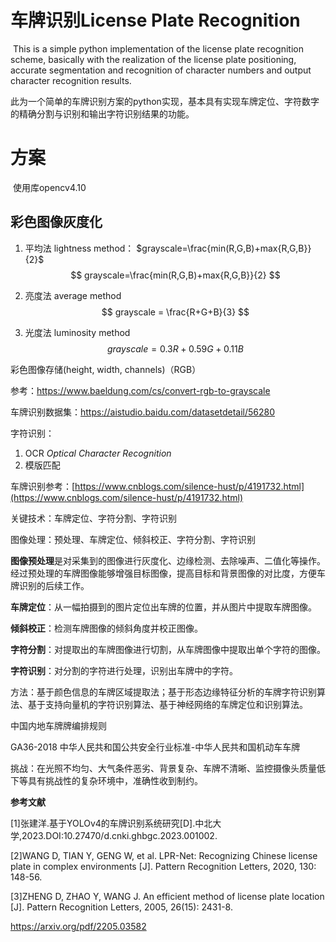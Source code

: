 # 车牌识别License Plate Recognition

​	This is a simple python implementation of the license plate recognition scheme, basically with the realization of the license plate positioning, accurate segmentation and recognition of character numbers and output character recognition results.

​	此为一个简单的车牌识别方案的python实现，基本具有实现车牌定位、字符数字的精确分割与识别和输出字符识别结果的功能。

#  方案

​	使用库opencv4.10

## 彩色图像灰度化

1. 平均法 lightness method： $grayscale=\frac{min(R,G,B)+max{R,G,B}}{2}$
   $$
   grayscale=\frac{min(R,G,B)+max{R,G,B}}{2}
   $$

2. 亮度法 average method
   $$
   grayscale = \frac{R+G+B}{3}
   $$

3. 光度法 luminosity method
   $$
   grayscale=0.3R+0.59G+0.11B
   $$


彩色图像存储(height, width, channels)（RGB）

参考：https://www.baeldung.com/cs/convert-rgb-to-grayscale

车牌识别数据集：https://aistudio.baidu.com/datasetdetail/56280

字符识别：
1. OCR *Optical Character Recognition*
2. 模版匹配

车牌识别参考：[https://www.cnblogs.com/silence-hust/p/4191732.html](https://www.cnblogs.com/silence-hust/p/4191732.html)

关键技术：车牌定位、字符分割、字符识别

图像处理：预处理、车牌定位、倾斜校正、字符分割、字符识别

**图像预处理**是对采集到的图像进行灰度化、边缘检测、去除噪声、二值化等操作。经过预处理的车牌图像能够增强目标图像，提高目标和背景图像的对比度，方便车牌识别的后续工作。

**车牌定位**：从一幅拍摄到的图片定位出车牌的位置，并从图片中提取车牌图像。

**倾斜校正**：检测车牌图像的倾斜角度并校正图像。

**字符分割**：对提取出的车牌图像进行切割，从车牌图像中提取出单个字符的图像。

**字符识别**：对分割的字符进行处理，识别出车牌中的字符。

方法：基于颜色信息的车牌区域提取法；基于形态边缘特征分析的车牌字符识别算法、基于支持向量机的字符识别算法、基于神经网络的车牌定位和识别算法。

中国内地车牌牌编排规则

GA36-2018 中华人民共和国公共安全行业标准-中华人民共和国机动车车牌

挑战：在光照不均匀、大气条件恶劣、背景复杂、车牌不清晰、监控摄像头质量低下等具有挑战性的复杂环境中，准确性收到制约。

**参考文献**

[1]张建洋.基于YOLOv4的车牌识别系统研究[D].中北大学,2023.DOI:10.27470/d.cnki.ghbgc.2023.001002.

[2]WANG D, TIAN Y, GENG W, et al. LPR-Net: Recognizing Chinese license plate in complex environments [J]. Pattern Recognition Letters, 2020, 130: 148-56.

[3]ZHENG D, ZHAO Y, WANG J. An efficient method of license plate location [J]. Pattern Recognition Letters, 2005, 26(15): 2431-8.

https://arxiv.org/pdf/2205.03582


